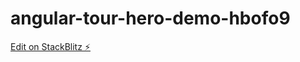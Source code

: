 # angular-tour-hero-demo-hbofo9

[Edit on StackBlitz ⚡️](https://stackblitz.com/edit/angular-tour-hero-demo-hbofo9)